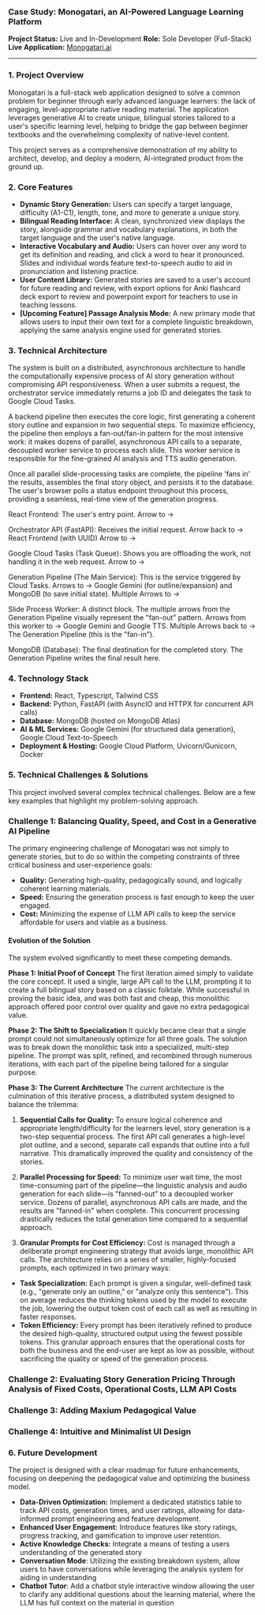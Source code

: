 ### **Case Study: Monogatari, an AI-Powered Language Learning Platform**

**Project Status:** Live and In-Development
**Role:** Sole Developer (Full-Stack)
**Live Application:** [Monogatari.ai](https://monogatari.ai/)

---

### **1. Project Overview**

Monogatari is a full-stack web application designed to solve a common problem for beginner through early advanced language learners: the lack of engaging, level-appropriate native reading material. The application leverages generative AI to create unique, bilingual stories tailored to a user's specific learning level, helping to bridge the gap between beginner textbooks and the overwhelming complexity of native-level content.

This project serves as a comprehensive demonstration of my ability to architect, develop, and deploy a modern, AI-integrated product from the ground up.

### **2. Core Features**

* **Dynamic Story Generation:** Users can specify a target language, difficulty (A1-C1), length, tone, and more to generate a unique story.
* **Bilingual Reading Interface:** A clean, synchronized view displays the story, alongside grammar and vocabulary explanations, in both the target language and the user's native language.
* **Interactive Vocabulary and Audio:** Users can hover over any word to get its definition and reading, and click a word to hear it pronounced. Slides and individual words feature text-to-speech audio to aid in pronunciation and listening practice.
* **User Content Library:** Generated stories are saved to a user's account for future reading and review, with export options for Anki flashcard deck export to review and powerpoint export for teachers to use in teaching lessons.
* **[Upcoming Feature] Passage Analysis Mode:** A new primary mode that allows users to input their own text for a complete linguistic breakdown, applying the same analysis engine used for generated stories.

### **3. Technical Architecture**

The system is built on a distributed, asynchronous architecture to handle the computationally expensive process of AI story generation without compromising API responsiveness. When a user submits a request, the orchestrator service immediately returns a job ID and delegates the task to Google Cloud Tasks.

A backend pipeline then executes the core logic, first generating a coherent story outline and expansion in two sequential steps. To maximize efficiency, the pipeline then employs a fan-out/fan-in pattern for the most intensive work: it makes dozens of parallel, asynchronous API calls to a separate, decoupled worker service to process each slide. This worker service is responsible for the fine-grained AI analysis and TTS audio generation.

Once all parallel slide-processing tasks are complete, the pipeline 'fans in' the results, assembles the final story object, and persists it to the database. The user's browser polls a status endpoint throughout this process, providing a seamless, real-time view of the generation progress.



React Frontend: The user's entry point.
    Arrow to ->

Orchestrator API (FastAPI): Receives the initial request.
    Arrow back to -> React Frontend (with UUID)
    Arrow to ->

Google Cloud Tasks (Task Queue): Shows you are offloading the work, not handling it in the web request.
    Arrow to ->

Generation Pipeline (The Main Service): This is the service triggered by Cloud Tasks.
    Arrows to -> Google Gemini (for outline/expansion) and MongoDB (to save initial state).
    Multiple Arrows to ->

Slide Process Worker: A distinct block. The multiple arrows from the Generation Pipeline visually represent the "fan-out" pattern.
    Arrows from this worker to -> Google Gemini and Google TTS.
    Multiple Arrows back to -> The Generation Pipeline (this is the "fan-in").

MongoDB (Database): The final destination for the completed story. The Generation Pipeline writes the final result here.

### **4. Technology Stack**

* **Frontend:** React, Typescript, Tailwind CSS
* **Backend:** Python, FastAPI (with AsyncIO and HTTPX for concurrent API calls)
* **Database:** MongoDB (hosted on MongoDB Atlas)
* **AI & ML Services:** Google Gemini (for structured data generation), Google Cloud Text-to-Speech
* **Deployment & Hosting:** Google Cloud Platform, Uvicorn/Gunicorn, Docker

### **5. Technical Challenges & Solutions**

This project involved several complex technical challenges. Below are a few key examples that highlight my problem-solving approach.

### **Challenge 1: Balancing Quality, Speed, and Cost in a Generative AI Pipeline**

The primary engineering challenge of Monogatari was not simply to generate stories, but to do so within the competing constraints of three critical business and user-experience goals:

* **Quality:** Generating high-quality, pedagogically sound, and logically coherent learning materials.
* **Speed:** Ensuring the generation process is fast enough to keep the user engaged.
* **Cost:** Minimizing the expense of LLM API calls to keep the service affordable for users and viable as a business.

#### **Evolution of the Solution**

The system evolved significantly to meet these competing demands.

**Phase 1: Initial Proof of Concept**
The first iteration aimed simply to validate the core concept. It used a single, large API call to the LLM, prompting it to create a full bilingual story based on a classic folktale. While successful in proving the basic idea, and was both fast and cheap, this monolithic approach offered poor control over quality and gave no extra pedagogical value.

**Phase 2: The Shift to Specialization**
It quickly became clear that a single prompt could not simultaneously optimize for all three goals. The solution was to break down the monolithic task into a specialized, multi-step pipeline. The prompt was split, refined, and recombined through numerous iterations, with each part of the pipeline being tailored for a singular purpose.

**Phase 3: The Current Architecture**
The current architecture is the culmination of this iterative process, a distributed system designed to balance the trilemma:

1.  **Sequential Calls for Quality:** To ensure logical coherence and appropriate length/difficulty for the learners level, story generation is a two-step sequential process. The first API call generates a high-level plot outline, and a second, separate call expands that outline into a full narrative. This dramatically improved the quality and consistency of the stories.

2.  **Parallel Processing for Speed:** To minimize user wait time, the most time-consuming part of the pipeline—the linguistic analysis and audio generation for each slide—is "fanned-out" to a decoupled worker service. Dozens of parallel, asynchronous API calls are made, and the results are "fanned-in" when complete. This concurrent processing drastically reduces the total generation time compared to a sequential approach.

3. **Granular Prompts for Cost Efficiency:** Cost is managed through a deliberate prompt engineering strategy that avoids large, monolithic API calls. The architecture relies on a series of smaller, highly-focused prompts, each optimized in two primary ways:
* **Task Specialization:** Each prompt is given a singular, well-defined task (e.g., "generate only an outline," or "analyze only this sentence"). This on average reduces the thinking tokens used by the model to execute the job, lowering the output token cost of each call as well as resulting in faster responses.
* **Token Efficiency:** Every prompt has been iteratively refined to produce the desired high-quality, structured output using the fewest possible tokens.
This granular approach ensures that the operational costs for both the business and the end-user are kept as low as possible, without sacrificing the quality or speed of the generation process.

### **Challenge 2: Evaluating Story Generation Pricing Through Analysis of Fixed Costs, Operational Costs, LLM API Costs**

### **Challenge 3: Adding Maxium Pedagogical Value**

### **Challenge 4: Intuitive and Minimalist UI Design**

### **6. Future Development**

The project is designed with a clear roadmap for future enhancements, focusing on deepening the pedagogical value and optimizing the business model.

* **Data-Driven Optimization:** Implement a dedicated statistics table to track API costs, generation times, and user ratings, allowing for data-informed prompt engineering and feature development.
* **Enhanced User Engagement:** Introduce features like story ratings, progress tracking, and gamification to improve user retention.
* **Active Knowledge Checks:** Integrate a means of testing a users understanding of the generated story
* **Conversation Mode**: Utilizing the existing breakdown system, allow users to have conversations while leveraging the analysis system for aiding in understanding
* **Chatbot Tutor**: Add a chatbot style interactive window allowing the user to clarify any additional questions about the learning material, where the LLM has full context on the material in question
